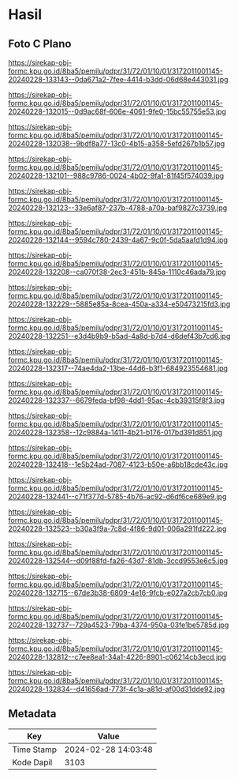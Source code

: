 # Hasil

## Foto C Plano

https://sirekap-obj-formc.kpu.go.id/8ba5/pemilu/pdpr/31/72/01/10/01/3172011001145-20240228-133143--0da671a2-7fee-4414-b3dd-06d68e443031.jpg

https://sirekap-obj-formc.kpu.go.id/8ba5/pemilu/pdpr/31/72/01/10/01/3172011001145-20240228-132015--0d9ac68f-606e-4061-9fe0-15bc55755e53.jpg

https://sirekap-obj-formc.kpu.go.id/8ba5/pemilu/pdpr/31/72/01/10/01/3172011001145-20240228-132038--9bdf8a77-13c0-4b15-a358-5efd267b1b57.jpg

https://sirekap-obj-formc.kpu.go.id/8ba5/pemilu/pdpr/31/72/01/10/01/3172011001145-20240228-132101--988c9786-0024-4b02-9fa1-81f45f574039.jpg

https://sirekap-obj-formc.kpu.go.id/8ba5/pemilu/pdpr/31/72/01/10/01/3172011001145-20240228-132123--33e6af87-237b-4788-a70a-baf9827c3739.jpg

https://sirekap-obj-formc.kpu.go.id/8ba5/pemilu/pdpr/31/72/01/10/01/3172011001145-20240228-132144--9594c780-2439-4a67-9c0f-5da5aafd1d94.jpg

https://sirekap-obj-formc.kpu.go.id/8ba5/pemilu/pdpr/31/72/01/10/01/3172011001145-20240228-132208--ca070f38-2ec3-451b-845a-1110c46ada79.jpg

https://sirekap-obj-formc.kpu.go.id/8ba5/pemilu/pdpr/31/72/01/10/01/3172011001145-20240228-132229--5885e85a-8cea-450a-a334-e50473215fd3.jpg

https://sirekap-obj-formc.kpu.go.id/8ba5/pemilu/pdpr/31/72/01/10/01/3172011001145-20240228-132251--e3d4b9b9-b5ad-4a8d-b7d4-d6def43b7cd6.jpg

https://sirekap-obj-formc.kpu.go.id/8ba5/pemilu/pdpr/31/72/01/10/01/3172011001145-20240228-132317--74ae4da2-13be-44d6-b3f1-684923554681.jpg

https://sirekap-obj-formc.kpu.go.id/8ba5/pemilu/pdpr/31/72/01/10/01/3172011001145-20240228-132337--6679feda-bf98-4dd1-95ac-4cb39315f8f3.jpg

https://sirekap-obj-formc.kpu.go.id/8ba5/pemilu/pdpr/31/72/01/10/01/3172011001145-20240228-132358--12c9884a-1411-4b21-b176-017bd391d851.jpg

https://sirekap-obj-formc.kpu.go.id/8ba5/pemilu/pdpr/31/72/01/10/01/3172011001145-20240228-132418--1e5b24ad-7087-4123-b50e-a6bb18cde43c.jpg

https://sirekap-obj-formc.kpu.go.id/8ba5/pemilu/pdpr/31/72/01/10/01/3172011001145-20240228-132441--c71f377d-5785-4b76-ac92-d6df6ce689e9.jpg

https://sirekap-obj-formc.kpu.go.id/8ba5/pemilu/pdpr/31/72/01/10/01/3172011001145-20240228-132523--b30a3f9a-7c8d-4f86-9d01-006a291fd222.jpg

https://sirekap-obj-formc.kpu.go.id/8ba5/pemilu/pdpr/31/72/01/10/01/3172011001145-20240228-132544--d09f88fd-fa26-43d7-81db-3ccd9553e6c5.jpg

https://sirekap-obj-formc.kpu.go.id/8ba5/pemilu/pdpr/31/72/01/10/01/3172011001145-20240228-132715--67de3b38-6809-4e16-9fcb-e027a2cb7cb0.jpg

https://sirekap-obj-formc.kpu.go.id/8ba5/pemilu/pdpr/31/72/01/10/01/3172011001145-20240228-132737--729a4523-79ba-4374-950a-03fe1be5785d.jpg

https://sirekap-obj-formc.kpu.go.id/8ba5/pemilu/pdpr/31/72/01/10/01/3172011001145-20240228-132812--c7ee8ea1-34a1-4226-8901-c06214cb3ecd.jpg

https://sirekap-obj-formc.kpu.go.id/8ba5/pemilu/pdpr/31/72/01/10/01/3172011001145-20240228-132834--d41656ad-773f-4c1a-a81d-af00d31dde92.jpg


## Metadata

| Key        | Value               |
| ---------- | ------------------- |
| Time Stamp | 2024-02-28 14:03:48 |
| Kode Dapil | 3103                |



